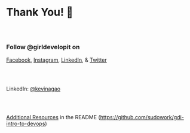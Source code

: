 # Thank You! 💝

### &nbsp;

### Follow @girldevelopit on

[Facebook](https://www.facebook.com/girldevelopit), [Instagram](https://www.instagram.com/girldevelopit), [LinkedIn](https://www.linkedin.com/company/girl-develop-it/), & [Twitter](https://twitter.com/girldevelopit)

### &nbsp;

LinkedIn: [@kevinagao](https://linkedin.com/in/kevinagao)

### &nbsp;

[Additional Resources](https://github.com/sudowork/gdi-intro-to-devops#additional-resources) in the README (https://github.com/sudowork/gdi-intro-to-devops)
